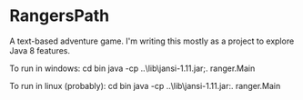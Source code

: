 RangersPath
===========

A text-based adventure game. I'm writing this mostly as a project to explore Java 8 features.


To run in windows:
cd bin
java -cp ..\lib\jansi-1.11.jar;. ranger.Main

To run in linux (probably):
cd bin
java -cp ..\lib\jansi-1.11.jar:. ranger.Main

